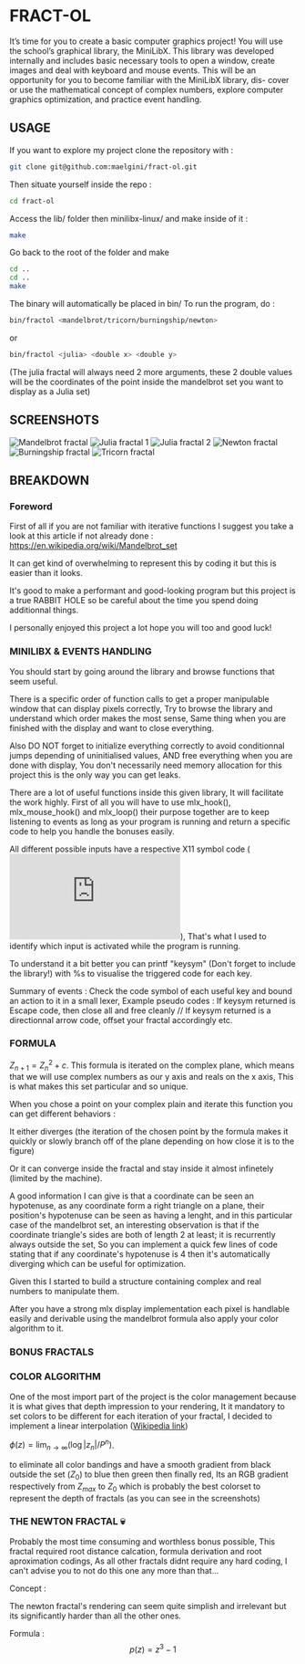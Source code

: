 # FRACT-OL
It’s time for you to create a basic computer graphics project!
You will use the school’s graphical library, the MiniLibX. This library was developed
internally and includes basic necessary tools to open a window, create images and deal
with keyboard and mouse events.
This will be an opportunity for you to become familiar with the MiniLibX library, dis-
cover or use the mathematical concept of complex numbers, explore computer graphics
optimization, and practice event handling.

## USAGE
If you want to explore my project clone the repository with :

```sh
git clone git@github.com:maelgini/fract-ol.git
```

Then situate yourself inside the repo :

```sh
cd fract-ol
```

Access the lib/ folder then minilibx-linux/ and make inside of it :

```sh cd lib/minilibx-linux/
make
```

Go back to the root of the folder and make

```sh
cd ..
cd ..
make
```

The binary will automatically be placed in bin/
To run the program, do :

```sh
bin/fractol <mandelbrot/tricorn/burningship/newton>
```

or

```sh
bin/fractol <julia> <double x> <double y>
```

(The julia fractal will always need 2 more arguments, these 2 double values will be the coordinates of the point inside the mandelbrot set you want to display as a Julia set)
## SCREENSHOTS
![Mandelbrot fractal](screenshots/mandelbrot1.png)
![Julia fractal 1](screenshots/julia3.png)
![Julia fractal 2](screenshots/julia1.png)
![Newton fractal](screenshots/newton1.png)
![Burningship fractal](screenshots/burningship1.png)
![Tricorn fractal](screenshots/tricorn1.png)

## BREAKDOWN

### Foreword
First of all if you are not familiar with iterative functions I suggest you take a look at this article if not already done : https://en.wikipedia.org/wiki/Mandelbrot_set

It can get kind of overwhelming to represent this by coding it but this is easier than it looks.

It's good to make a performant and good-looking program but this project is a true RABBIT HOLE so be careful about the time you spend doing additionnal things.

I personally enjoyed this project a lot hope you will too and good luck!

### MINILIBX & EVENTS HANDLING

You should start by going around the library and browse functions that seem useful.

There is a specific order of function calls to get a proper manipulable window that can display pixels correctly, Try to browse the library and understand which order makes the most sense, Same thing when you are finished with the display and want to close everything.

Also DO NOT forget to initialize everything correctly to avoid conditionnal jumps depending of uninitialised values, AND free everything when you are done with display, You don't necessarily need memory allocation for this project this is the only way you can get leaks.

There are a lot of useful functions inside this given library, It will facilitate the work highly. First of all you will have to use mlx_hook(), mlx_mouse_hook() and mlx_loop() their purpose together are to keep listening to events as long as your program is running and return a specific code to help you handle the bonuses easily.

All different possible inputs have a respective X11 symbol code (![x11 keysym](https://www.cl.cam.ac.uk/~mgk25/ucs/keysymdef.h)), That's what I used to identify which input is activated while the program is running.

To understand it a bit better you can printf "keysym" (Don't forget to include the library!) with %s to visualise the triggered code for each key.

Summary of events : Check the code symbol of each useful key and bound an action to it in a small lexer, Example pseudo codes : If keysym returned is Escape code, then close all and free cleanly // If keysym returned is a directionnal arrow code, offset your fractal accordingly etc.

### FORMULA

$Z_{n+1} = Z_n^2 + c$. This formula is iterated on the complex plane, which means that we will use complex numbers as our y axis and reals on the x axis, This is what makes this set particular and so unique.

When you chose a point on your complex plain and iterate this function you can get different behaviors :

It either diverges (the iteration of the chosen point by the formula makes it quickly or slowly branch off of the plane depending on how close it is to the figure)

Or it can converge inside the fractal and stay inside it almost infinetely (limited by the machine).

A good information I can give is that a coordinate can be seen an hypotenuse, as any coordinate form a right triangle on a plane, their position's hypotenuse can be seen as having a lenght, and in this particular case of the mandelbrot set, an interesting observation is that if the coordinate triangle's sides are both of length 2 at least; it is recurrently always outside the set, So you can implement a quick few lines of code stating that if any coordinate's hypotenuse is 4 then it's automatically diverging which can be useful for optimization.

Given this I started to build a structure containing complex and real numbers to manipulate them.

After you have a strong mlx display implementation each pixel is handlable easily and derivable using the mandelbrot formula also apply your color algorithm to it.

### BONUS FRACTALS



### COLOR ALGORITHM

One of the most import part of the project is the color management because it is what gives that depth impression to your rendering, It it mandatory to set colors to be different for each iteration of your fractal, I decided to implement a linear interpolation ([Wikipedia link](https://en.wikipedia.org/wiki/Plotting_algorithms_for_the_Mandelbrot_set#Continuous_(smooth)_coloring))

$\phi(z) = \lim_{n \to \infty} (\log |z_n| / P^n)$.

to eliminate all color bandings and have a smooth gradient from black outside the set $(Z_{0})$ to blue then green then finally red, Its an RGB gradient respectively from $Z_{max}$ to $Z_{0}$ which is probably the best colorset to represent the depth of fractals (as you can see in the screenshots)


### THE NEWTON FRACTAL 💀

Probably the most time consuming and worthless bonus possible, This fractal required root distance calcation, formula derivation and root aproximation codings, As all other fractals didnt require any hard coding, I can't advise you to not do this one any more than that...

Concept :

The newton fractal's rendering can seem quite simplish and irrelevant but its significantly harder than all the other ones.

Formula : $$ p(z) = z^3 - 1 $$



